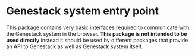 # Genestack system entry point

This package contains very basic interfaces required to 
communicate with the Genestack system in the browser. 
**This package is not intended to be used directly** instead 
it should be used by different packages that provide an API
to Genestack as well as Genestack system itself. 
